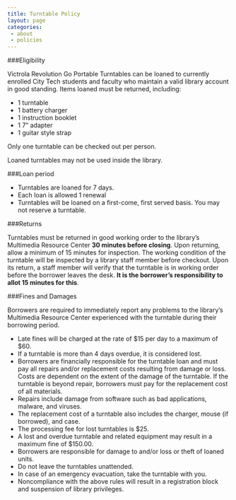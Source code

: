 ```yaml
---
title: Turntable Policy
layout: page
categories:
 - about
 - policies
---
```

###Eligibility

Victrola Revolution Go Portable Turntables can be loaned to currently enrolled City Tech students and faculty who maintain a valid library account in good standing. 
Items loaned must be returned, including:

- 1 turntable
- 1 battery charger 
- 1 instruction booklet 
- 1 7” adapter 
- 1 guitar style strap

Only one turntable can be checked out per person.

Loaned turntables may not be used inside the library. 

###Loan period
- Turntables are loaned for 7 days.
- Each loan is allowed 1 renewal
- Turntables will be loaned on a first-come, first served basis. You may not reserve a turntable.

###Returns

Turntables must be returned in good working order to the library’s Multimedia Resource Center **30 minutes before closing**.
Upon returning, allow a minimum of 15 minutes for inspection.
The working condition of the turntable will be inspected by a library staff member before checkout. Upon its return, a staff member will verify that the turntable is in working order before the borrower leaves the desk. 
**It is the borrower’s responsibility to allot 15 minutes for this**.

###Fines and Damages

Borrowers are required to immediately report any problems to the library’s Multimedia Resource Center experienced with the turntable during their borrowing period.

- Late fines will be charged at the rate of $15 per day to a maximum of $60.
- If a turntable is more than 4 days overdue, it is considered lost.
- Borrowers are financially responsible for the turntable loan and must pay all repairs and/or replacement costs resulting from damage or loss. Costs are dependent on the extent of the damage of the turntable. If the turntable is beyond repair, borrowers must pay for the replacement cost of all materials.
- Repairs include damage from software such as bad applications, malware, and viruses.
- The replacement cost of a turntable also includes the charger, mouse (if borrowed), and case.
- The processing fee for lost turntables is $25.
-  A lost and overdue turntable and related equipment may result in a maximum fine of $150.00.
- Borrowers are responsible for damage to and/or loss or theft of loaned units.
- Do not leave the turntables unattended.
- In case of an emergency evacuation, take the turntable with you.
- Noncompliance with the above rules will result in a registration block and suspension of library privileges.
